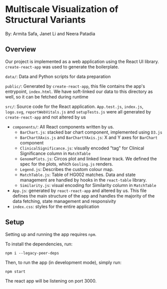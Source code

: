 # Multiscale Visualization of Structural Variants

By: Armita Safa, Janet Li and Neera Patadia

## Overview

Our project is implemented as a web application using the React UI library. `create-react-app` was used to generate the boilerplate.

`data/`: Data and Python scripts for data preparation

`public/`: Generated by `create-react-app`, this file contains the app's entrypoint, `index.html`. We have soft-linked our data to this directory as well, so it can be fetched during runtime

`src/`: Source code for the React application. `App.test.js`, `index.js`, `logo.svg`, `reportWebVitals.js` and `setupTests.js` were all generated by `create-react-app` and not altered by us
- `components/`: All React components written by us.
  - `BarChart.js`: stacked bar chart component, implemented using `D3.js`
  - `BarChartXAxis.js` and `BarChartYAxis.js`: X and Y axes for `BarChart` component
  - `ClinicalSignificance.js`: visually encoded "tag" for Clinical Significance column in `MatchTable`
  - `GenomePlots.js`: Circos plot and linked linear track. We defined the spec for the plots, which `Gosling.js` renders.
  - `Legend.js`: Describes the custom colour map.
  - `MatchTable.js`: Table of HG002 matches. Data and state management are handled by hooks in the `react-table` library.
  - `Similarity.js`: visual encoding for Similarity column in `MatchTable`
- `App.js`: generated by `react-react-app` and altered by us. This file defines the main structure of the app and handles the majority of the data fetching, state management and responsivity
- `index.css`: styles for the entire application

## Setup

Setting up and running the app requires `npm`.

To install the dependencies, run:

```
npm i --legacy-peer-deps
```

Then, to run the app (in development mode), simply run:

```
npm start
```

The react app will be listening on port 3000.
